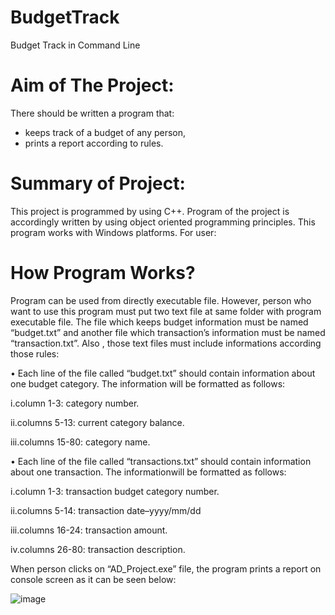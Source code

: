 # BudgetTrack
Budget Track in Command Line

# Aim of The Project:
There should be written a program that:
* keeps track of a budget of any person,
* prints a report according to rules.
# Summary of Project:
This project is programmed by using C++. Program of the project is accordingly written by
using object oriented programming principles. This program works with Windows platforms.
For user:
# How Program Works?
Program can be used from directly executable file. However, person who want to use this
program must put two text file at same folder with program executable file. The file which keeps
budget information must be named “budget.txt” and another file which transaction’s information
must be named “transaction.txt”. Also , those text files must include informations according those
rules:

• Each line of the file called “budget.txt” should contain information about one budget
category. The information will be formatted as follows:

i.column 1-3: category number.

ii.columns 5-13: current category balance.

iii.columns 15-80: category name.

• Each line of the file called “transactions.txt” should contain information about one
transaction. The informationwill be formatted as follows:

i.column 1-3: transaction budget category number.

ii.columns 5-14: transaction date–yyyy/mm/dd

iii.columns 16-24: transaction amount.

iv.columns 26-80: transaction description.

When person clicks on “AD_Project.exe” file, the program prints a report on console screen
as it can be seen below:

![image](https://user-images.githubusercontent.com/68166794/143787839-8fc0a5ed-42f3-48f4-ada2-2a1c9d73f203.png)
